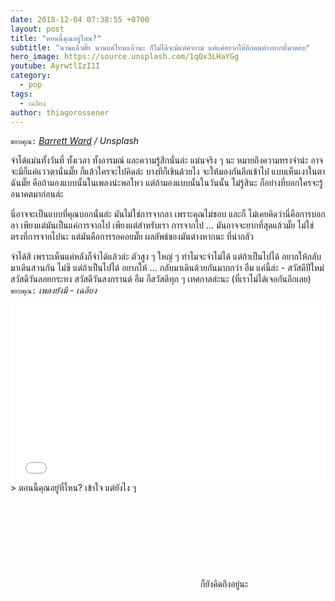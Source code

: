 ```yaml
---
date: 2018-12-04 07:38:55 +0700
layout: post
title: "ตอนนี้คุณอยู่ไหน?"
subtitle: "นานแล้วมั๊ย นานแค่ไหนแล้วนะ ก็ไม่ได้จะมีแต่คำถาม แต่แค่อยากให้อีกคนต่างหากที่มาตอบ"
hero_image: https://source.unsplash.com/1qQx3LHaYGg
youtube: AyrwtlIzI1I
category:
  - pop
tags:
  - เฉลียง
author: thiagorossener
---
```

`ขอบคุณ:` *[Barrett Ward](https://unsplash.com/@barrettward) / Unsplash*

จำได้แม่นทั้งวันที่ ทั้งเวลา ทั้งอารมณ์ และความรู้สึกนั่นล่ะ แม่นจริง ๆ นะ หมายถึงความทรงจำน่ะ อาจจะมีก็แค่แววตานั่นมั๊ย ก็แล้วใครจะไปคิดล่ะ บางทีก็เขินด้วยไง จะให้มองกันลึกเข้าไป แบบเห็นเงาในตาฉันมั๊ย คือถ้ามองแบบนั้นในเพลงน่ะพอไหว แต่ถ้ามองแบบนั้นในวันนั้น ไม่รู้สินะ ก็อย่างที่บอกใครจะรู้อนาคตมาก่อนล่ะ

นี่อาจจะเป็นแบบที่คุณบอกนั่นล่ะ มันไม่ใช่การจากลา เพราะคุณไม่ชอบ และก็ ไม่เคยคิดว่านี่คือการบอกลา เพียงแต่มันเป็นแค่การจากไป เพียงแต่สำหรับเรา การจากไป ... มันอาจจะยากที่สุดแล้วมั๊ย ไม่ใช่ตรงที่การจากไปนะ แต่มันคือการรอคอยมั๊ย ผลลัพธ์ของมันต่างหากนะ ที่น่ากลัว

จำได้สิ เพราะเห็นแค่หลังก็จำได้แล้วล่ะ ตัวสูง ๆ ใหญ่ ๆ ทำไมจะจำไม่ได้ แต่ถ้าเป็นไปได้ อยากให้กลับมาเดินสวนกัน ไม่ซิ แต่ถ้าเป็นไปได้ อยากให้ ... กลับมาเดินด้วยกันมากกว่า อืม แค่นี้ล่ะ - สวัสดีปีใหม่ สวัสดีวันลอยกระทง สวัสดีวันสงกรานต์ อืม ก็สวัสดีทุก ๆ เทศกาลล่ะนะ (ที่เราไม่ได้เจอกันอีกเลย)\
`ขอบคุณ:` *เพลงยังมี - เฉลียง*

<div style="position:relative;width:100%;height:0;padding-bottom:56.25%;">
<iframe style="width:100%;height:100%;position:absolute;top:0;left:0;" src="{{ "https://www.youtube.com/embed/" | append: page.youtube }}" frameborder="0" allow="autoplay; encrypted-media" allowfullscreen>
</iframe>
</div>
> ตอนนี้คุณอยู่ที่ไหน? เข้าใจ แต่ยังไง ๆ <svg class="love"><use xlink:href="#icon-heart"></use></svg> ก็ยังคิดถึงอยู่นะ
